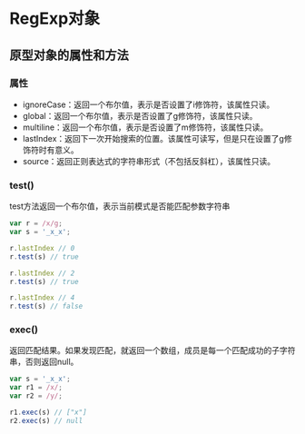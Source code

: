 # RegExp对象

## 原型对象的属性和方法

### 属性

- ignoreCase：返回一个布尔值，表示是否设置了i修饰符，该属性只读。
- global：返回一个布尔值，表示是否设置了g修饰符，该属性只读。
- multiline：返回一个布尔值，表示是否设置了m修饰符，该属性只读。
- lastIndex：返回下一次开始搜索的位置。该属性可读写，但是只在设置了g修饰符时有意义。
- source：返回正则表达式的字符串形式（不包括反斜杠），该属性只读。

### test()

test方法返回一个布尔值，表示当前模式是否能匹配参数字符串

```js
var r = /x/g;
var s = '_x_x';

r.lastIndex // 0
r.test(s) // true

r.lastIndex // 2
r.test(s) // true

r.lastIndex // 4
r.test(s) // false
```

### exec()
返回匹配结果。如果发现匹配，就返回一个数组，成员是每一个匹配成功的子字符串，否则返回null。
```js
var s = '_x_x';
var r1 = /x/;
var r2 = /y/;

r1.exec(s) // ["x"]
r2.exec(s) // null
```


